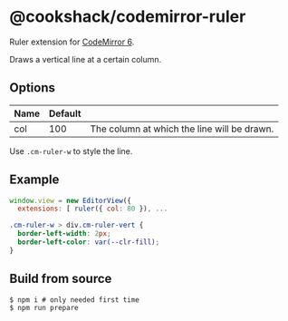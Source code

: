 # @cookshack/codemirror-ruler

Ruler extension for [CodeMirror 6](https://codemirror.net/).

Draws a vertical line at a certain column.

## Options

| Name | Default |                                              |
|------|---------|----------------------------------------------|
| col  |     100 | The column at which the line will be drawn.  |

Use `.cm-ruler-w` to style the line.

## Example

```javascript
window.view = new EditorView({
  extensions: [ ruler({ col: 80 }), ...
```

```css
.cm-ruler-w > div.cm-ruler-vert {
  border-left-width: 2px;
  border-left-color: var(--clr-fill);
}
```

## Build from source

```
$ npm i # only needed first time
$ npm run prepare
```
